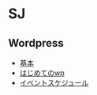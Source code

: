 # SJ

## Wordpress
- [基本](./wp-basic.md)
- [はじめてのwp](./wp-firststep.md)
- [イベントスケジュール](./wp-event-schedule.md)





